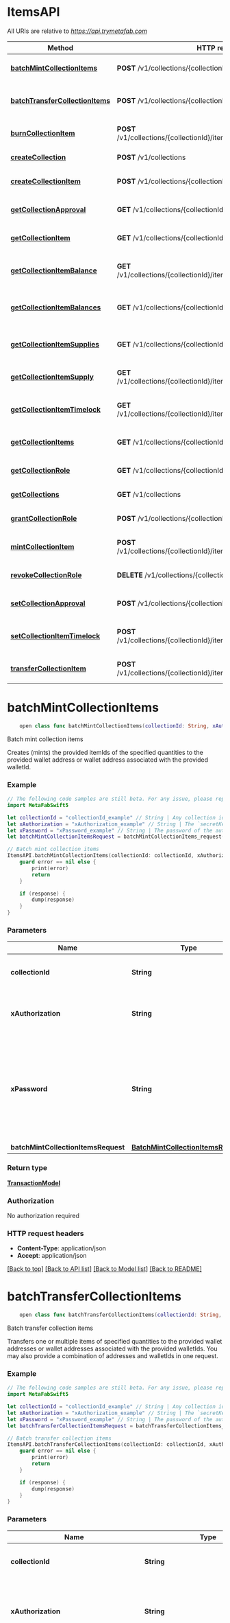 # ItemsAPI

All URIs are relative to *https://api.trymetafab.com*

Method | HTTP request | Description
------------- | ------------- | -------------
[**batchMintCollectionItems**](ItemsAPI.md#batchmintcollectionitems) | **POST** /v1/collections/{collectionId}/batchMints | Batch mint collection items
[**batchTransferCollectionItems**](ItemsAPI.md#batchtransfercollectionitems) | **POST** /v1/collections/{collectionId}/batchTransfers | Batch transfer collection items
[**burnCollectionItem**](ItemsAPI.md#burncollectionitem) | **POST** /v1/collections/{collectionId}/items/{collectionItemId}/burns | Burn collection item
[**createCollection**](ItemsAPI.md#createcollection) | **POST** /v1/collections | Create collection
[**createCollectionItem**](ItemsAPI.md#createcollectionitem) | **POST** /v1/collections/{collectionId}/items | Create collection item
[**getCollectionApproval**](ItemsAPI.md#getcollectionapproval) | **GET** /v1/collections/{collectionId}/approvals | Get collection approval
[**getCollectionItem**](ItemsAPI.md#getcollectionitem) | **GET** /v1/collections/{collectionId}/items/{collectionItemId} | Get collection item
[**getCollectionItemBalance**](ItemsAPI.md#getcollectionitembalance) | **GET** /v1/collections/{collectionId}/items/{collectionItemId}/balances | Get collection item balance
[**getCollectionItemBalances**](ItemsAPI.md#getcollectionitembalances) | **GET** /v1/collections/{collectionId}/balances | Get collection item balances
[**getCollectionItemSupplies**](ItemsAPI.md#getcollectionitemsupplies) | **GET** /v1/collections/{collectionId}/supplies | Get collection item supplies
[**getCollectionItemSupply**](ItemsAPI.md#getcollectionitemsupply) | **GET** /v1/collections/{collectionId}/items/{collectionItemId}/supplies | Get collection item supply
[**getCollectionItemTimelock**](ItemsAPI.md#getcollectionitemtimelock) | **GET** /v1/collections/{collectionId}/items/{collectionItemId}/timelocks | Get collection item timelock
[**getCollectionItems**](ItemsAPI.md#getcollectionitems) | **GET** /v1/collections/{collectionId}/items | Get collection items
[**getCollectionRole**](ItemsAPI.md#getcollectionrole) | **GET** /v1/collections/{collectionId}/roles | Get collection role
[**getCollections**](ItemsAPI.md#getcollections) | **GET** /v1/collections | Get collections
[**grantCollectionRole**](ItemsAPI.md#grantcollectionrole) | **POST** /v1/collections/{collectionId}/roles | Grant collection role
[**mintCollectionItem**](ItemsAPI.md#mintcollectionitem) | **POST** /v1/collections/{collectionId}/items/{collectionItemId}/mints | Mint collection item
[**revokeCollectionRole**](ItemsAPI.md#revokecollectionrole) | **DELETE** /v1/collections/{collectionId}/roles | Revoke collection role
[**setCollectionApproval**](ItemsAPI.md#setcollectionapproval) | **POST** /v1/collections/{collectionId}/approvals | Set collection approval
[**setCollectionItemTimelock**](ItemsAPI.md#setcollectionitemtimelock) | **POST** /v1/collections/{collectionId}/items/{collectionItemId}/timelocks | Set collection item timelock
[**transferCollectionItem**](ItemsAPI.md#transfercollectionitem) | **POST** /v1/collections/{collectionId}/items/{collectionItemId}/transfers | Transfer collection item


# **batchMintCollectionItems**
```swift
    open class func batchMintCollectionItems(collectionId: String, xAuthorization: String, xPassword: String, batchMintCollectionItemsRequest: BatchMintCollectionItemsRequest, completion: @escaping (_ data: TransactionModel?, _ error: Error?) -> Void)
```

Batch mint collection items

Creates (mints) the provided itemIds of the specified quantities to the provided wallet address or wallet address associated with the provided walletId.

### Example
```swift
// The following code samples are still beta. For any issue, please report via http://github.com/OpenAPITools/openapi-generator/issues/new
import MetaFabSwift5

let collectionId = "collectionId_example" // String | Any collection id within the MetaFab ecosystem.
let xAuthorization = "xAuthorization_example" // String | The `secretKey` of the authenticating game.
let xPassword = "xPassword_example" // String | The password of the authenticating game. Required to decrypt and perform blockchain transactions with the game primary wallet.
let batchMintCollectionItemsRequest = batchMintCollectionItems_request(address: "address_example", itemIds: [123], quantities: [123], walletId: "walletId_example") // BatchMintCollectionItemsRequest | 

// Batch mint collection items
ItemsAPI.batchMintCollectionItems(collectionId: collectionId, xAuthorization: xAuthorization, xPassword: xPassword, batchMintCollectionItemsRequest: batchMintCollectionItemsRequest) { (response, error) in
    guard error == nil else {
        print(error)
        return
    }

    if (response) {
        dump(response)
    }
}
```

### Parameters

Name | Type | Description  | Notes
------------- | ------------- | ------------- | -------------
 **collectionId** | **String** | Any collection id within the MetaFab ecosystem. | 
 **xAuthorization** | **String** | The &#x60;secretKey&#x60; of the authenticating game. | 
 **xPassword** | **String** | The password of the authenticating game. Required to decrypt and perform blockchain transactions with the game primary wallet. | 
 **batchMintCollectionItemsRequest** | [**BatchMintCollectionItemsRequest**](BatchMintCollectionItemsRequest.md) |  | 

### Return type

[**TransactionModel**](TransactionModel.md)

### Authorization

No authorization required

### HTTP request headers

 - **Content-Type**: application/json
 - **Accept**: application/json

[[Back to top]](#) [[Back to API list]](../README.md#documentation-for-api-endpoints) [[Back to Model list]](../README.md#documentation-for-models) [[Back to README]](../README.md)

# **batchTransferCollectionItems**
```swift
    open class func batchTransferCollectionItems(collectionId: String, xAuthorization: String, xPassword: String, batchTransferCollectionItemsRequest: BatchTransferCollectionItemsRequest, completion: @escaping (_ data: TransactionModel?, _ error: Error?) -> Void)
```

Batch transfer collection items

Transfers one or multiple items of specified quantities to the provided wallet addresses or wallet addresses associated with the provided walletIds. You may also provide a combination of addresses and walletIds in one request.

### Example
```swift
// The following code samples are still beta. For any issue, please report via http://github.com/OpenAPITools/openapi-generator/issues/new
import MetaFabSwift5

let collectionId = "collectionId_example" // String | Any collection id within the MetaFab ecosystem.
let xAuthorization = "xAuthorization_example" // String | The `secretKey` of a specific game or the `accessToken` of a specific player.
let xPassword = "xPassword_example" // String | The password of the authenticating game or player. Required to decrypt and perform blockchain transactions with the game or player primary wallet.
let batchTransferCollectionItemsRequest = batchTransferCollectionItems_request(addresses: ["addresses_example"], walletIds: ["walletIds_example"], itemIds: [123], quantities: [123]) // BatchTransferCollectionItemsRequest | 

// Batch transfer collection items
ItemsAPI.batchTransferCollectionItems(collectionId: collectionId, xAuthorization: xAuthorization, xPassword: xPassword, batchTransferCollectionItemsRequest: batchTransferCollectionItemsRequest) { (response, error) in
    guard error == nil else {
        print(error)
        return
    }

    if (response) {
        dump(response)
    }
}
```

### Parameters

Name | Type | Description  | Notes
------------- | ------------- | ------------- | -------------
 **collectionId** | **String** | Any collection id within the MetaFab ecosystem. | 
 **xAuthorization** | **String** | The &#x60;secretKey&#x60; of a specific game or the &#x60;accessToken&#x60; of a specific player. | 
 **xPassword** | **String** | The password of the authenticating game or player. Required to decrypt and perform blockchain transactions with the game or player primary wallet. | 
 **batchTransferCollectionItemsRequest** | [**BatchTransferCollectionItemsRequest**](BatchTransferCollectionItemsRequest.md) |  | 

### Return type

[**TransactionModel**](TransactionModel.md)

### Authorization

No authorization required

### HTTP request headers

 - **Content-Type**: application/json
 - **Accept**: application/json

[[Back to top]](#) [[Back to API list]](../README.md#documentation-for-api-endpoints) [[Back to Model list]](../README.md#documentation-for-models) [[Back to README]](../README.md)

# **burnCollectionItem**
```swift
    open class func burnCollectionItem(collectionId: String, collectionItemId: Double, xAuthorization: String, xPassword: String, burnCollectionItemRequest: BurnCollectionItemRequest, completion: @escaping (_ data: TransactionModel?, _ error: Error?) -> Void)
```

Burn collection item

Removes (burns) the provided quantity of the collectionItemId from the authenticating game or players wallet. The quantity is permanently removed from the circulating supply of the item.

### Example
```swift
// The following code samples are still beta. For any issue, please report via http://github.com/OpenAPITools/openapi-generator/issues/new
import MetaFabSwift5

let collectionId = "collectionId_example" // String | Any collection id within the MetaFab ecosystem.
let collectionItemId = 987 // Double | Any item id for the collection. Zero, or a positive integer.
let xAuthorization = "xAuthorization_example" // String | The `secretKey` of a specific game or the `accessToken` of a specific player.
let xPassword = "xPassword_example" // String | The password of the authenticating game or player. Required to decrypt and perform blockchain transactions with the game or player primary wallet.
let burnCollectionItemRequest = burnCollectionItem_request(quantity: 123) // BurnCollectionItemRequest | 

// Burn collection item
ItemsAPI.burnCollectionItem(collectionId: collectionId, collectionItemId: collectionItemId, xAuthorization: xAuthorization, xPassword: xPassword, burnCollectionItemRequest: burnCollectionItemRequest) { (response, error) in
    guard error == nil else {
        print(error)
        return
    }

    if (response) {
        dump(response)
    }
}
```

### Parameters

Name | Type | Description  | Notes
------------- | ------------- | ------------- | -------------
 **collectionId** | **String** | Any collection id within the MetaFab ecosystem. | 
 **collectionItemId** | **Double** | Any item id for the collection. Zero, or a positive integer. | 
 **xAuthorization** | **String** | The &#x60;secretKey&#x60; of a specific game or the &#x60;accessToken&#x60; of a specific player. | 
 **xPassword** | **String** | The password of the authenticating game or player. Required to decrypt and perform blockchain transactions with the game or player primary wallet. | 
 **burnCollectionItemRequest** | [**BurnCollectionItemRequest**](BurnCollectionItemRequest.md) |  | 

### Return type

[**TransactionModel**](TransactionModel.md)

### Authorization

No authorization required

### HTTP request headers

 - **Content-Type**: application/json
 - **Accept**: application/json

[[Back to top]](#) [[Back to API list]](../README.md#documentation-for-api-endpoints) [[Back to Model list]](../README.md#documentation-for-models) [[Back to README]](../README.md)

# **createCollection**
```swift
    open class func createCollection(xAuthorization: String, xPassword: String, createCollectionRequest: CreateCollectionRequest, completion: @escaping (_ data: CreateCollection200Response?, _ error: Error?) -> Void)
```

Create collection

Creates a new game item collection and deploys an extended functionality ERC1155 contract on behalf of the authenticating game's primary wallet. The deployed ERC1155 contract is preconfigured to fully support creating unique item types, item transfer timelocks, custom metadata per item, gasless transactions from player managed wallets, and much more.

### Example
```swift
// The following code samples are still beta. For any issue, please report via http://github.com/OpenAPITools/openapi-generator/issues/new
import MetaFabSwift5

let xAuthorization = "xAuthorization_example" // String | The `secretKey` of the authenticating game.
let xPassword = "xPassword_example" // String | The password of the authenticating game. Required to decrypt and perform blockchain transactions with the game primary wallet.
let createCollectionRequest = createCollection_request(chain: "chain_example") // CreateCollectionRequest | 

// Create collection
ItemsAPI.createCollection(xAuthorization: xAuthorization, xPassword: xPassword, createCollectionRequest: createCollectionRequest) { (response, error) in
    guard error == nil else {
        print(error)
        return
    }

    if (response) {
        dump(response)
    }
}
```

### Parameters

Name | Type | Description  | Notes
------------- | ------------- | ------------- | -------------
 **xAuthorization** | **String** | The &#x60;secretKey&#x60; of the authenticating game. | 
 **xPassword** | **String** | The password of the authenticating game. Required to decrypt and perform blockchain transactions with the game primary wallet. | 
 **createCollectionRequest** | [**CreateCollectionRequest**](CreateCollectionRequest.md) |  | 

### Return type

[**CreateCollection200Response**](CreateCollection200Response.md)

### Authorization

No authorization required

### HTTP request headers

 - **Content-Type**: application/json
 - **Accept**: application/json

[[Back to top]](#) [[Back to API list]](../README.md#documentation-for-api-endpoints) [[Back to Model list]](../README.md#documentation-for-models) [[Back to README]](../README.md)

# **createCollectionItem**
```swift
    open class func createCollectionItem(collectionId: String, xAuthorization: String, xPassword: String, createCollectionItemRequest: CreateCollectionItemRequest, completion: @escaping (_ data: TransactionModel?, _ error: Error?) -> Void)
```

Create collection item

Creates a new item type. Item type creation associates all of the relevant item data to a specific itemId. Such as item name, image, description, attributes, any arbitrary data such as 2D or 3D model resolver URLs, and more. It is recommended, but not required, that you create a new item type through this endpoint before minting any quantity of the related itemId.  Any itemId provided will have its existing item type overriden if it already exists.  Item type data is uploaded to, and resolved through IPFS for decentralized persistence.

### Example
```swift
// The following code samples are still beta. For any issue, please report via http://github.com/OpenAPITools/openapi-generator/issues/new
import MetaFabSwift5

let collectionId = "collectionId_example" // String | Any collection id within the MetaFab ecosystem.
let xAuthorization = "xAuthorization_example" // String | The `secretKey` of the authenticating game.
let xPassword = "xPassword_example" // String | The password of the authenticating game. Required to decrypt and perform blockchain transactions with the game primary wallet.
let createCollectionItemRequest = createCollectionItem_request(id: 123, name: "name_example", description: "description_example", imageBase64: 123, imageUrl: "imageUrl_example", externalUrl: "externalUrl_example", attributes: [createCollectionItem_request_attributes_inner(traitType: "traitType_example", value: "TODO")], data: "TODO") // CreateCollectionItemRequest | 

// Create collection item
ItemsAPI.createCollectionItem(collectionId: collectionId, xAuthorization: xAuthorization, xPassword: xPassword, createCollectionItemRequest: createCollectionItemRequest) { (response, error) in
    guard error == nil else {
        print(error)
        return
    }

    if (response) {
        dump(response)
    }
}
```

### Parameters

Name | Type | Description  | Notes
------------- | ------------- | ------------- | -------------
 **collectionId** | **String** | Any collection id within the MetaFab ecosystem. | 
 **xAuthorization** | **String** | The &#x60;secretKey&#x60; of the authenticating game. | 
 **xPassword** | **String** | The password of the authenticating game. Required to decrypt and perform blockchain transactions with the game primary wallet. | 
 **createCollectionItemRequest** | [**CreateCollectionItemRequest**](CreateCollectionItemRequest.md) |  | 

### Return type

[**TransactionModel**](TransactionModel.md)

### Authorization

No authorization required

### HTTP request headers

 - **Content-Type**: application/json
 - **Accept**: application/json

[[Back to top]](#) [[Back to API list]](../README.md#documentation-for-api-endpoints) [[Back to Model list]](../README.md#documentation-for-models) [[Back to README]](../README.md)

# **getCollectionApproval**
```swift
    open class func getCollectionApproval(collectionId: String, operatorAddress: String, address: String? = nil, walletId: String? = nil, completion: @escaping (_ data: Bool?, _ error: Error?) -> Void)
```

Get collection approval

Returns a boolean (true/false) representing if the provided operatorAddress has approval to transfer and burn items from the current collection owned by the address or address associated with the provided walletId.

### Example
```swift
// The following code samples are still beta. For any issue, please report via http://github.com/OpenAPITools/openapi-generator/issues/new
import MetaFabSwift5

let collectionId = "collectionId_example" // String | Any collection id within the MetaFab ecosystem.
let operatorAddress = "operatorAddress_example" // String | A valid EVM based address. For example, `0x39cb70F972E0EE920088AeF97Dbe5c6251a9c25D`.
let address = "address_example" // String | A valid EVM based address. For example, `0x39cb70F972E0EE920088AeF97Dbe5c6251a9c25D`. (optional)
let walletId = "walletId_example" // String | Any wallet id within the MetaFab ecosystem. (optional)

// Get collection approval
ItemsAPI.getCollectionApproval(collectionId: collectionId, operatorAddress: operatorAddress, address: address, walletId: walletId) { (response, error) in
    guard error == nil else {
        print(error)
        return
    }

    if (response) {
        dump(response)
    }
}
```

### Parameters

Name | Type | Description  | Notes
------------- | ------------- | ------------- | -------------
 **collectionId** | **String** | Any collection id within the MetaFab ecosystem. | 
 **operatorAddress** | **String** | A valid EVM based address. For example, &#x60;0x39cb70F972E0EE920088AeF97Dbe5c6251a9c25D&#x60;. | 
 **address** | **String** | A valid EVM based address. For example, &#x60;0x39cb70F972E0EE920088AeF97Dbe5c6251a9c25D&#x60;. | [optional] 
 **walletId** | **String** | Any wallet id within the MetaFab ecosystem. | [optional] 

### Return type

**Bool**

### Authorization

No authorization required

### HTTP request headers

 - **Content-Type**: Not defined
 - **Accept**: application/json

[[Back to top]](#) [[Back to API list]](../README.md#documentation-for-api-endpoints) [[Back to Model list]](../README.md#documentation-for-models) [[Back to README]](../README.md)

# **getCollectionItem**
```swift
    open class func getCollectionItem(collectionId: String, collectionItemId: Double, completion: @escaping (_ data: AnyCodable?, _ error: Error?) -> Void)
```

Get collection item

Returns a metadata object for the provided collectionItemId.

### Example
```swift
// The following code samples are still beta. For any issue, please report via http://github.com/OpenAPITools/openapi-generator/issues/new
import MetaFabSwift5

let collectionId = "collectionId_example" // String | Any collection id within the MetaFab ecosystem.
let collectionItemId = 987 // Double | Any item id for the collection. Zero, or a positive integer.

// Get collection item
ItemsAPI.getCollectionItem(collectionId: collectionId, collectionItemId: collectionItemId) { (response, error) in
    guard error == nil else {
        print(error)
        return
    }

    if (response) {
        dump(response)
    }
}
```

### Parameters

Name | Type | Description  | Notes
------------- | ------------- | ------------- | -------------
 **collectionId** | **String** | Any collection id within the MetaFab ecosystem. | 
 **collectionItemId** | **Double** | Any item id for the collection. Zero, or a positive integer. | 

### Return type

[**AnyCodable**](AnyCodable.md)

### Authorization

No authorization required

### HTTP request headers

 - **Content-Type**: Not defined
 - **Accept**: application/json

[[Back to top]](#) [[Back to API list]](../README.md#documentation-for-api-endpoints) [[Back to Model list]](../README.md#documentation-for-models) [[Back to README]](../README.md)

# **getCollectionItemBalance**
```swift
    open class func getCollectionItemBalance(collectionId: String, collectionItemId: Double, address: String? = nil, walletId: String? = nil, completion: @escaping (_ data: Double?, _ error: Error?) -> Void)
```

Get collection item balance

Returns the current collection item balance of the provided collectionItemId for the provided wallet address or the wallet address associated with the provided walletId.

### Example
```swift
// The following code samples are still beta. For any issue, please report via http://github.com/OpenAPITools/openapi-generator/issues/new
import MetaFabSwift5

let collectionId = "collectionId_example" // String | Any collection id within the MetaFab ecosystem.
let collectionItemId = 987 // Double | Any item id for the collection. Zero, or a positive integer.
let address = "address_example" // String | A valid EVM based address. For example, `0x39cb70F972E0EE920088AeF97Dbe5c6251a9c25D`. (optional)
let walletId = "walletId_example" // String | Any wallet id within the MetaFab ecosystem. (optional)

// Get collection item balance
ItemsAPI.getCollectionItemBalance(collectionId: collectionId, collectionItemId: collectionItemId, address: address, walletId: walletId) { (response, error) in
    guard error == nil else {
        print(error)
        return
    }

    if (response) {
        dump(response)
    }
}
```

### Parameters

Name | Type | Description  | Notes
------------- | ------------- | ------------- | -------------
 **collectionId** | **String** | Any collection id within the MetaFab ecosystem. | 
 **collectionItemId** | **Double** | Any item id for the collection. Zero, or a positive integer. | 
 **address** | **String** | A valid EVM based address. For example, &#x60;0x39cb70F972E0EE920088AeF97Dbe5c6251a9c25D&#x60;. | [optional] 
 **walletId** | **String** | Any wallet id within the MetaFab ecosystem. | [optional] 

### Return type

**Double**

### Authorization

No authorization required

### HTTP request headers

 - **Content-Type**: Not defined
 - **Accept**: application/json

[[Back to top]](#) [[Back to API list]](../README.md#documentation-for-api-endpoints) [[Back to Model list]](../README.md#documentation-for-models) [[Back to README]](../README.md)

# **getCollectionItemBalances**
```swift
    open class func getCollectionItemBalances(collectionId: String, address: String? = nil, walletId: String? = nil, completion: @escaping (_ data: [String: Double]?, _ error: Error?) -> Void)
```

Get collection item balances

Returns the current collection item balances of all collection items for the provided wallet address or the wallet address associated with the provided walletId.

### Example
```swift
// The following code samples are still beta. For any issue, please report via http://github.com/OpenAPITools/openapi-generator/issues/new
import MetaFabSwift5

let collectionId = "collectionId_example" // String | Any collection id within the MetaFab ecosystem.
let address = "address_example" // String | A valid EVM based address. For example, `0x39cb70F972E0EE920088AeF97Dbe5c6251a9c25D`. (optional)
let walletId = "walletId_example" // String | Any wallet id within the MetaFab ecosystem. (optional)

// Get collection item balances
ItemsAPI.getCollectionItemBalances(collectionId: collectionId, address: address, walletId: walletId) { (response, error) in
    guard error == nil else {
        print(error)
        return
    }

    if (response) {
        dump(response)
    }
}
```

### Parameters

Name | Type | Description  | Notes
------------- | ------------- | ------------- | -------------
 **collectionId** | **String** | Any collection id within the MetaFab ecosystem. | 
 **address** | **String** | A valid EVM based address. For example, &#x60;0x39cb70F972E0EE920088AeF97Dbe5c6251a9c25D&#x60;. | [optional] 
 **walletId** | **String** | Any wallet id within the MetaFab ecosystem. | [optional] 

### Return type

**[String: Double]**

### Authorization

No authorization required

### HTTP request headers

 - **Content-Type**: Not defined
 - **Accept**: application/json

[[Back to top]](#) [[Back to API list]](../README.md#documentation-for-api-endpoints) [[Back to Model list]](../README.md#documentation-for-models) [[Back to README]](../README.md)

# **getCollectionItemSupplies**
```swift
    open class func getCollectionItemSupplies(collectionId: String, completion: @escaping (_ data: [String: Double]?, _ error: Error?) -> Void)
```

Get collection item supplies

Returns the currency circulating supply of all collection items.

### Example
```swift
// The following code samples are still beta. For any issue, please report via http://github.com/OpenAPITools/openapi-generator/issues/new
import MetaFabSwift5

let collectionId = "collectionId_example" // String | Any collection id within the MetaFab ecosystem.

// Get collection item supplies
ItemsAPI.getCollectionItemSupplies(collectionId: collectionId) { (response, error) in
    guard error == nil else {
        print(error)
        return
    }

    if (response) {
        dump(response)
    }
}
```

### Parameters

Name | Type | Description  | Notes
------------- | ------------- | ------------- | -------------
 **collectionId** | **String** | Any collection id within the MetaFab ecosystem. | 

### Return type

**[String: Double]**

### Authorization

No authorization required

### HTTP request headers

 - **Content-Type**: Not defined
 - **Accept**: application/json

[[Back to top]](#) [[Back to API list]](../README.md#documentation-for-api-endpoints) [[Back to Model list]](../README.md#documentation-for-models) [[Back to README]](../README.md)

# **getCollectionItemSupply**
```swift
    open class func getCollectionItemSupply(collectionId: String, collectionItemId: Double, address: String? = nil, walletId: String? = nil, completion: @escaping (_ data: Double?, _ error: Error?) -> Void)
```

Get collection item supply

Returns the current circulating supply of the provided collectionItemId.

### Example
```swift
// The following code samples are still beta. For any issue, please report via http://github.com/OpenAPITools/openapi-generator/issues/new
import MetaFabSwift5

let collectionId = "collectionId_example" // String | Any collection id within the MetaFab ecosystem.
let collectionItemId = 987 // Double | Any item id for the collection. Zero, or a positive integer.
let address = "address_example" // String | A valid EVM based address. For example, `0x39cb70F972E0EE920088AeF97Dbe5c6251a9c25D`. (optional)
let walletId = "walletId_example" // String | Any wallet id within the MetaFab ecosystem. (optional)

// Get collection item supply
ItemsAPI.getCollectionItemSupply(collectionId: collectionId, collectionItemId: collectionItemId, address: address, walletId: walletId) { (response, error) in
    guard error == nil else {
        print(error)
        return
    }

    if (response) {
        dump(response)
    }
}
```

### Parameters

Name | Type | Description  | Notes
------------- | ------------- | ------------- | -------------
 **collectionId** | **String** | Any collection id within the MetaFab ecosystem. | 
 **collectionItemId** | **Double** | Any item id for the collection. Zero, or a positive integer. | 
 **address** | **String** | A valid EVM based address. For example, &#x60;0x39cb70F972E0EE920088AeF97Dbe5c6251a9c25D&#x60;. | [optional] 
 **walletId** | **String** | Any wallet id within the MetaFab ecosystem. | [optional] 

### Return type

**Double**

### Authorization

No authorization required

### HTTP request headers

 - **Content-Type**: Not defined
 - **Accept**: application/json

[[Back to top]](#) [[Back to API list]](../README.md#documentation-for-api-endpoints) [[Back to Model list]](../README.md#documentation-for-models) [[Back to README]](../README.md)

# **getCollectionItemTimelock**
```swift
    open class func getCollectionItemTimelock(collectionId: String, collectionItemId: Double, completion: @escaping (_ data: Double?, _ error: Error?) -> Void)
```

Get collection item timelock

Returns a timestamp (in seconds) for when the provided collectionItemId's transfer timelock expires. A value of 0 means the provided collectionItemId does not have a timelock set. Timelocks prevent items of a specific collectionItemId from being transferred until the set timelock timestamp has been surpassed.

### Example
```swift
// The following code samples are still beta. For any issue, please report via http://github.com/OpenAPITools/openapi-generator/issues/new
import MetaFabSwift5

let collectionId = "collectionId_example" // String | Any collection id within the MetaFab ecosystem.
let collectionItemId = 987 // Double | Any item id for the collection. Zero, or a positive integer.

// Get collection item timelock
ItemsAPI.getCollectionItemTimelock(collectionId: collectionId, collectionItemId: collectionItemId) { (response, error) in
    guard error == nil else {
        print(error)
        return
    }

    if (response) {
        dump(response)
    }
}
```

### Parameters

Name | Type | Description  | Notes
------------- | ------------- | ------------- | -------------
 **collectionId** | **String** | Any collection id within the MetaFab ecosystem. | 
 **collectionItemId** | **Double** | Any item id for the collection. Zero, or a positive integer. | 

### Return type

**Double**

### Authorization

No authorization required

### HTTP request headers

 - **Content-Type**: Not defined
 - **Accept**: application/json

[[Back to top]](#) [[Back to API list]](../README.md#documentation-for-api-endpoints) [[Back to Model list]](../README.md#documentation-for-models) [[Back to README]](../README.md)

# **getCollectionItems**
```swift
    open class func getCollectionItems(collectionId: String, completion: @escaping (_ data: [AnyCodable]?, _ error: Error?) -> Void)
```

Get collection items

Returns all collection items as an array of metadata objects.  Please note that ONLY items that have had at least 1 quantity minted will be returned. If you've created an item that has not been minted yet, it will not be returned in the array response.

### Example
```swift
// The following code samples are still beta. For any issue, please report via http://github.com/OpenAPITools/openapi-generator/issues/new
import MetaFabSwift5

let collectionId = "collectionId_example" // String | Any collection id within the MetaFab ecosystem.

// Get collection items
ItemsAPI.getCollectionItems(collectionId: collectionId) { (response, error) in
    guard error == nil else {
        print(error)
        return
    }

    if (response) {
        dump(response)
    }
}
```

### Parameters

Name | Type | Description  | Notes
------------- | ------------- | ------------- | -------------
 **collectionId** | **String** | Any collection id within the MetaFab ecosystem. | 

### Return type

[**[AnyCodable]**](AnyCodable.md)

### Authorization

No authorization required

### HTTP request headers

 - **Content-Type**: Not defined
 - **Accept**: application/json

[[Back to top]](#) [[Back to API list]](../README.md#documentation-for-api-endpoints) [[Back to Model list]](../README.md#documentation-for-models) [[Back to README]](../README.md)

# **getCollectionRole**
```swift
    open class func getCollectionRole(collectionId: String, role: String, address: String? = nil, walletId: String? = nil, completion: @escaping (_ data: Bool?, _ error: Error?) -> Void)
```

Get collection role

Returns a boolean (true/false) representing if the provided role for this collection has been granted to the provided address or address associated with the provided walletId.

### Example
```swift
// The following code samples are still beta. For any issue, please report via http://github.com/OpenAPITools/openapi-generator/issues/new
import MetaFabSwift5

let collectionId = "collectionId_example" // String | Any collection id within the MetaFab ecosystem.
let role = "role_example" // String | A valid MetaFab role or bytes string representing a role, such as `0xc9eb32e43bf5ecbceacf00b32281dfc5d6d700a0db676ea26ccf938a385ac3b7`
let address = "address_example" // String | A valid EVM based address. For example, `0x39cb70F972E0EE920088AeF97Dbe5c6251a9c25D`. (optional)
let walletId = "walletId_example" // String | Any wallet id within the MetaFab ecosystem. (optional)

// Get collection role
ItemsAPI.getCollectionRole(collectionId: collectionId, role: role, address: address, walletId: walletId) { (response, error) in
    guard error == nil else {
        print(error)
        return
    }

    if (response) {
        dump(response)
    }
}
```

### Parameters

Name | Type | Description  | Notes
------------- | ------------- | ------------- | -------------
 **collectionId** | **String** | Any collection id within the MetaFab ecosystem. | 
 **role** | **String** | A valid MetaFab role or bytes string representing a role, such as &#x60;0xc9eb32e43bf5ecbceacf00b32281dfc5d6d700a0db676ea26ccf938a385ac3b7&#x60; | 
 **address** | **String** | A valid EVM based address. For example, &#x60;0x39cb70F972E0EE920088AeF97Dbe5c6251a9c25D&#x60;. | [optional] 
 **walletId** | **String** | Any wallet id within the MetaFab ecosystem. | [optional] 

### Return type

**Bool**

### Authorization

No authorization required

### HTTP request headers

 - **Content-Type**: Not defined
 - **Accept**: application/json

[[Back to top]](#) [[Back to API list]](../README.md#documentation-for-api-endpoints) [[Back to Model list]](../README.md#documentation-for-models) [[Back to README]](../README.md)

# **getCollections**
```swift
    open class func getCollections(xGameKey: String, completion: @escaping (_ data: [GetCollections200ResponseInner]?, _ error: Error?) -> Void)
```

Get collections

Returns an array of active item collections for the game associated with the provided `X-Game-Key`.

### Example
```swift
// The following code samples are still beta. For any issue, please report via http://github.com/OpenAPITools/openapi-generator/issues/new
import MetaFabSwift5

let xGameKey = "xGameKey_example" // String | The `publishedKey` of a specific game. This can be shared or included in game clients, websites, etc.

// Get collections
ItemsAPI.getCollections(xGameKey: xGameKey) { (response, error) in
    guard error == nil else {
        print(error)
        return
    }

    if (response) {
        dump(response)
    }
}
```

### Parameters

Name | Type | Description  | Notes
------------- | ------------- | ------------- | -------------
 **xGameKey** | **String** | The &#x60;publishedKey&#x60; of a specific game. This can be shared or included in game clients, websites, etc. | 

### Return type

[**[GetCollections200ResponseInner]**](GetCollections200ResponseInner.md)

### Authorization

No authorization required

### HTTP request headers

 - **Content-Type**: Not defined
 - **Accept**: application/json

[[Back to top]](#) [[Back to API list]](../README.md#documentation-for-api-endpoints) [[Back to Model list]](../README.md#documentation-for-models) [[Back to README]](../README.md)

# **grantCollectionRole**
```swift
    open class func grantCollectionRole(collectionId: String, xAuthorization: String, xPassword: String, grantCollectionRoleRequest: GrantCollectionRoleRequest, completion: @escaping (_ data: TransactionModel?, _ error: Error?) -> Void)
```

Grant collection role

Grants the provided role for the collection to the provided address or address associated with the provided walletId. Granted roles give different types of authority on behalf of the collection for specific players, addresses, or contracts to perform different types of permissioned collection operations.

### Example
```swift
// The following code samples are still beta. For any issue, please report via http://github.com/OpenAPITools/openapi-generator/issues/new
import MetaFabSwift5

let collectionId = "collectionId_example" // String | Any collection id within the MetaFab ecosystem.
let xAuthorization = "xAuthorization_example" // String | The `secretKey` of a specific game or the `accessToken` of a specific player.
let xPassword = "xPassword_example" // String | The password of the authenticating game or player. Required to decrypt and perform blockchain transactions with the game or player primary wallet.
let grantCollectionRoleRequest = grantCollectionRole_request(role: "role_example", address: "address_example", walletId: ["walletId_example"]) // GrantCollectionRoleRequest | 

// Grant collection role
ItemsAPI.grantCollectionRole(collectionId: collectionId, xAuthorization: xAuthorization, xPassword: xPassword, grantCollectionRoleRequest: grantCollectionRoleRequest) { (response, error) in
    guard error == nil else {
        print(error)
        return
    }

    if (response) {
        dump(response)
    }
}
```

### Parameters

Name | Type | Description  | Notes
------------- | ------------- | ------------- | -------------
 **collectionId** | **String** | Any collection id within the MetaFab ecosystem. | 
 **xAuthorization** | **String** | The &#x60;secretKey&#x60; of a specific game or the &#x60;accessToken&#x60; of a specific player. | 
 **xPassword** | **String** | The password of the authenticating game or player. Required to decrypt and perform blockchain transactions with the game or player primary wallet. | 
 **grantCollectionRoleRequest** | [**GrantCollectionRoleRequest**](GrantCollectionRoleRequest.md) |  | 

### Return type

[**TransactionModel**](TransactionModel.md)

### Authorization

No authorization required

### HTTP request headers

 - **Content-Type**: application/json
 - **Accept**: application/json

[[Back to top]](#) [[Back to API list]](../README.md#documentation-for-api-endpoints) [[Back to Model list]](../README.md#documentation-for-models) [[Back to README]](../README.md)

# **mintCollectionItem**
```swift
    open class func mintCollectionItem(collectionId: String, collectionItemId: Double, xAuthorization: String, xPassword: String, mintCollectionItemRequest: MintCollectionItemRequest, completion: @escaping (_ data: TransactionModel?, _ error: Error?) -> Void)
```

Mint collection item

Creates (mints) the specified quantity of the provided collectionItemId to the provided wallet address or wallet address associated with the provided walletId.

### Example
```swift
// The following code samples are still beta. For any issue, please report via http://github.com/OpenAPITools/openapi-generator/issues/new
import MetaFabSwift5

let collectionId = "collectionId_example" // String | Any collection id within the MetaFab ecosystem.
let collectionItemId = 987 // Double | Any item id for the collection. Zero, or a positive integer.
let xAuthorization = "xAuthorization_example" // String | The `secretKey` of the authenticating game.
let xPassword = "xPassword_example" // String | The password of the authenticating game. Required to decrypt and perform blockchain transactions with the game primary wallet.
let mintCollectionItemRequest = mintCollectionItem_request(address: "address_example", quantity: 123, walletId: "walletId_example") // MintCollectionItemRequest | 

// Mint collection item
ItemsAPI.mintCollectionItem(collectionId: collectionId, collectionItemId: collectionItemId, xAuthorization: xAuthorization, xPassword: xPassword, mintCollectionItemRequest: mintCollectionItemRequest) { (response, error) in
    guard error == nil else {
        print(error)
        return
    }

    if (response) {
        dump(response)
    }
}
```

### Parameters

Name | Type | Description  | Notes
------------- | ------------- | ------------- | -------------
 **collectionId** | **String** | Any collection id within the MetaFab ecosystem. | 
 **collectionItemId** | **Double** | Any item id for the collection. Zero, or a positive integer. | 
 **xAuthorization** | **String** | The &#x60;secretKey&#x60; of the authenticating game. | 
 **xPassword** | **String** | The password of the authenticating game. Required to decrypt and perform blockchain transactions with the game primary wallet. | 
 **mintCollectionItemRequest** | [**MintCollectionItemRequest**](MintCollectionItemRequest.md) |  | 

### Return type

[**TransactionModel**](TransactionModel.md)

### Authorization

No authorization required

### HTTP request headers

 - **Content-Type**: application/json
 - **Accept**: application/json

[[Back to top]](#) [[Back to API list]](../README.md#documentation-for-api-endpoints) [[Back to Model list]](../README.md#documentation-for-models) [[Back to README]](../README.md)

# **revokeCollectionRole**
```swift
    open class func revokeCollectionRole(collectionId: String, xAuthorization: String, xPassword: String, revokeCollectionRoleRequest: RevokeCollectionRoleRequest, completion: @escaping (_ data: TransactionModel?, _ error: Error?) -> Void)
```

Revoke collection role

Revokes the provided role for the collection to the provided address or address associated with the provided walletId.

### Example
```swift
// The following code samples are still beta. For any issue, please report via http://github.com/OpenAPITools/openapi-generator/issues/new
import MetaFabSwift5

let collectionId = "collectionId_example" // String | Any collection id within the MetaFab ecosystem.
let xAuthorization = "xAuthorization_example" // String | The `secretKey` of a specific game or the `accessToken` of a specific player.
let xPassword = "xPassword_example" // String | The password of the authenticating game or player. Required to decrypt and perform blockchain transactions with the game or player primary wallet.
let revokeCollectionRoleRequest = revokeCollectionRole_request(role: "role_example", address: "address_example", walletId: ["walletId_example"]) // RevokeCollectionRoleRequest | 

// Revoke collection role
ItemsAPI.revokeCollectionRole(collectionId: collectionId, xAuthorization: xAuthorization, xPassword: xPassword, revokeCollectionRoleRequest: revokeCollectionRoleRequest) { (response, error) in
    guard error == nil else {
        print(error)
        return
    }

    if (response) {
        dump(response)
    }
}
```

### Parameters

Name | Type | Description  | Notes
------------- | ------------- | ------------- | -------------
 **collectionId** | **String** | Any collection id within the MetaFab ecosystem. | 
 **xAuthorization** | **String** | The &#x60;secretKey&#x60; of a specific game or the &#x60;accessToken&#x60; of a specific player. | 
 **xPassword** | **String** | The password of the authenticating game or player. Required to decrypt and perform blockchain transactions with the game or player primary wallet. | 
 **revokeCollectionRoleRequest** | [**RevokeCollectionRoleRequest**](RevokeCollectionRoleRequest.md) |  | 

### Return type

[**TransactionModel**](TransactionModel.md)

### Authorization

No authorization required

### HTTP request headers

 - **Content-Type**: application/json
 - **Accept**: application/json

[[Back to top]](#) [[Back to API list]](../README.md#documentation-for-api-endpoints) [[Back to Model list]](../README.md#documentation-for-models) [[Back to README]](../README.md)

# **setCollectionApproval**
```swift
    open class func setCollectionApproval(collectionId: String, xAuthorization: String, xPassword: String, setCollectionApprovalRequest: SetCollectionApprovalRequest, completion: @escaping (_ data: TransactionModel?, _ error: Error?) -> Void)
```

Set collection approval

Sets approval for the provided address or wallet address associated with the provided walletId to operate on behalf of the authenticating game or player's owned items for this collection. Setting an approved value of `true` allows the provided address or address associated with the provided walletId to transfer and burn items from this collection on behalf of the authenticated game or player's wallet address.

### Example
```swift
// The following code samples are still beta. For any issue, please report via http://github.com/OpenAPITools/openapi-generator/issues/new
import MetaFabSwift5

let collectionId = "collectionId_example" // String | Any collection id within the MetaFab ecosystem.
let xAuthorization = "xAuthorization_example" // String | The `secretKey` of a specific game or the `accessToken` of a specific player.
let xPassword = "xPassword_example" // String | The password of the authenticating game or player. Required to decrypt and perform blockchain transactions with the game or player primary wallet.
let setCollectionApprovalRequest = setCollectionApproval_request(approved: false, address: "address_example", walletId: ["walletId_example"]) // SetCollectionApprovalRequest | 

// Set collection approval
ItemsAPI.setCollectionApproval(collectionId: collectionId, xAuthorization: xAuthorization, xPassword: xPassword, setCollectionApprovalRequest: setCollectionApprovalRequest) { (response, error) in
    guard error == nil else {
        print(error)
        return
    }

    if (response) {
        dump(response)
    }
}
```

### Parameters

Name | Type | Description  | Notes
------------- | ------------- | ------------- | -------------
 **collectionId** | **String** | Any collection id within the MetaFab ecosystem. | 
 **xAuthorization** | **String** | The &#x60;secretKey&#x60; of a specific game or the &#x60;accessToken&#x60; of a specific player. | 
 **xPassword** | **String** | The password of the authenticating game or player. Required to decrypt and perform blockchain transactions with the game or player primary wallet. | 
 **setCollectionApprovalRequest** | [**SetCollectionApprovalRequest**](SetCollectionApprovalRequest.md) |  | 

### Return type

[**TransactionModel**](TransactionModel.md)

### Authorization

No authorization required

### HTTP request headers

 - **Content-Type**: application/json
 - **Accept**: application/json

[[Back to top]](#) [[Back to API list]](../README.md#documentation-for-api-endpoints) [[Back to Model list]](../README.md#documentation-for-models) [[Back to README]](../README.md)

# **setCollectionItemTimelock**
```swift
    open class func setCollectionItemTimelock(collectionId: String, collectionItemId: Double, xAuthorization: String, xPassword: String, setCollectionItemTimelockRequest: SetCollectionItemTimelockRequest, completion: @escaping (_ data: TransactionModel?, _ error: Error?) -> Void)
```

Set collection item timelock

Sets the item timelock for the provided collection itemId. The timelock is a unix timestamp (in seconds) that defines a period in time of when an item may be transferred by players. Until the timelock timestamp has passed, the itemId for the given timelock may not be transferred, sold, traded, etc. A timelock of 0 (default) means that there is no timelock set on the itemId and it can be freely transferred, traded, etc.

### Example
```swift
// The following code samples are still beta. For any issue, please report via http://github.com/OpenAPITools/openapi-generator/issues/new
import MetaFabSwift5

let collectionId = "collectionId_example" // String | Any collection id within the MetaFab ecosystem.
let collectionItemId = 987 // Double | Any item id for the collection. Zero, or a positive integer.
let xAuthorization = "xAuthorization_example" // String | The `secretKey` of the authenticating game.
let xPassword = "xPassword_example" // String | The password of the authenticating game. Required to decrypt and perform blockchain transactions with the game primary wallet.
let setCollectionItemTimelockRequest = setCollectionItemTimelock_request(timelock: 123) // SetCollectionItemTimelockRequest | 

// Set collection item timelock
ItemsAPI.setCollectionItemTimelock(collectionId: collectionId, collectionItemId: collectionItemId, xAuthorization: xAuthorization, xPassword: xPassword, setCollectionItemTimelockRequest: setCollectionItemTimelockRequest) { (response, error) in
    guard error == nil else {
        print(error)
        return
    }

    if (response) {
        dump(response)
    }
}
```

### Parameters

Name | Type | Description  | Notes
------------- | ------------- | ------------- | -------------
 **collectionId** | **String** | Any collection id within the MetaFab ecosystem. | 
 **collectionItemId** | **Double** | Any item id for the collection. Zero, or a positive integer. | 
 **xAuthorization** | **String** | The &#x60;secretKey&#x60; of the authenticating game. | 
 **xPassword** | **String** | The password of the authenticating game. Required to decrypt and perform blockchain transactions with the game primary wallet. | 
 **setCollectionItemTimelockRequest** | [**SetCollectionItemTimelockRequest**](SetCollectionItemTimelockRequest.md) |  | 

### Return type

[**TransactionModel**](TransactionModel.md)

### Authorization

No authorization required

### HTTP request headers

 - **Content-Type**: application/json
 - **Accept**: application/json

[[Back to top]](#) [[Back to API list]](../README.md#documentation-for-api-endpoints) [[Back to Model list]](../README.md#documentation-for-models) [[Back to README]](../README.md)

# **transferCollectionItem**
```swift
    open class func transferCollectionItem(collectionId: String, collectionItemId: Double, xAuthorization: String, xPassword: String, transferCollectionItemRequest: TransferCollectionItemRequest, completion: @escaping (_ data: TransactionModel?, _ error: Error?) -> Void)
```

Transfer collection item

Transfers specified quantity of itemId to the provided wallet address or wallet address associated with the provided walletId.

### Example
```swift
// The following code samples are still beta. For any issue, please report via http://github.com/OpenAPITools/openapi-generator/issues/new
import MetaFabSwift5

let collectionId = "collectionId_example" // String | Any collection id within the MetaFab ecosystem.
let collectionItemId = 987 // Double | Any item id for the collection. Zero, or a positive integer.
let xAuthorization = "xAuthorization_example" // String | The `secretKey` of a specific game or the `accessToken` of a specific player.
let xPassword = "xPassword_example" // String | The password of the authenticating game or player. Required to decrypt and perform blockchain transactions with the game or player primary wallet.
let transferCollectionItemRequest = transferCollectionItem_request(address: "address_example", walletId: ["walletId_example"], quantity: 123) // TransferCollectionItemRequest | 

// Transfer collection item
ItemsAPI.transferCollectionItem(collectionId: collectionId, collectionItemId: collectionItemId, xAuthorization: xAuthorization, xPassword: xPassword, transferCollectionItemRequest: transferCollectionItemRequest) { (response, error) in
    guard error == nil else {
        print(error)
        return
    }

    if (response) {
        dump(response)
    }
}
```

### Parameters

Name | Type | Description  | Notes
------------- | ------------- | ------------- | -------------
 **collectionId** | **String** | Any collection id within the MetaFab ecosystem. | 
 **collectionItemId** | **Double** | Any item id for the collection. Zero, or a positive integer. | 
 **xAuthorization** | **String** | The &#x60;secretKey&#x60; of a specific game or the &#x60;accessToken&#x60; of a specific player. | 
 **xPassword** | **String** | The password of the authenticating game or player. Required to decrypt and perform blockchain transactions with the game or player primary wallet. | 
 **transferCollectionItemRequest** | [**TransferCollectionItemRequest**](TransferCollectionItemRequest.md) |  | 

### Return type

[**TransactionModel**](TransactionModel.md)

### Authorization

No authorization required

### HTTP request headers

 - **Content-Type**: application/json
 - **Accept**: application/json

[[Back to top]](#) [[Back to API list]](../README.md#documentation-for-api-endpoints) [[Back to Model list]](../README.md#documentation-for-models) [[Back to README]](../README.md)

